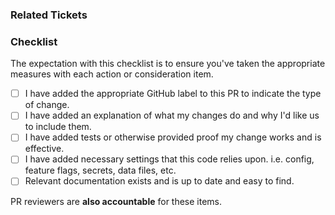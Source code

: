 <!-- Describe the overall goals of the pull request -->

### Related Tickets
<!-- Link to any relevant Jira Ticket, or other GitHub Issues/Pulls -->

<!--
Tip: Encapsulate the Jira key (ie. `BUG-123`) in square brackets (`[`, `]`) to allow JiraBot to
automatically create the bi-directional references between the Jira ticket and the Pull Request.
ie. `[BUG-123]`
-->

### Checklist

The expectation with this checklist is to ensure you've taken the appropriate measures with each
action or consideration item.

- [ ] I have added the appropriate GitHub label to this PR to indicate the type of change.
- [ ] I have added an explanation of what my changes do and why I'd like us to include them.
- [ ] I have added tests or otherwise provided proof my change works and is effective.
- [ ] I have added necessary settings that this code relies upon. i.e. config, feature flags,
      secrets, data files, etc.
- [ ] Relevant documentation exists and is up to date and easy to find.

PR reviewers are **also accountable** for these items.
<!--
https://docs.github.com/en/free-pro-team@latest/github/building-a-strong-community/about-issue-and-pull-request-templates
-->